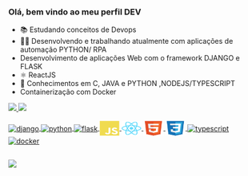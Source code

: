 ### Olá, bem vindo ao meu perfil DEV

- 📚 Estudando conceitos de Devops
- 👨‍💻 Desenvolvendo e trabalhando atualmente com aplicações de automação PYTHON/ RPA
- Desenvolvimento de aplicações Web com o framework DJANGO e FLASK
- ⚛️ ReactJS
- 🤖 Conhecimentos em C, JAVA e PYTHON ,NODEJS/TYPESCRIPT
- Containerização com Docker

<div>
  <a href="https://github.com/danielsantana77">
  <img height="180em" src="https://github-readme-stats.vercel.app/api?username=danielsantana77&show_icons=true&theme=highcontrast&include_all_commits=true&count_private=true"/>
  <img height="180em" src="https://github-readme-stats.vercel.app/api/top-langs/?username=danielsantana77&layout=compact&langs_count=7&theme=dark"/>
</div>


  <div style="display: inline_block"><br>
  <img align='center' alt="django" height="40" width="50" src="https://cdn.jsdelivr.net/gh/devicons/devicon/icons/django/django-plain-wordmark.svg" />
  <img align='center' alt="python" height="40" width="40" src= "https://img.icons8.com/color/344/python--v1.png](https://img.icons8.com/fluency/344/python.png">
  <img align='center' alt="flask" height="40" width="50" src="https://cdn.jsdelivr.net/gh/devicons/devicon/icons/flask/flask-original-wordmark.svg" />   
  <img align="center" alt="Rafa-Js" height="30" width="40" src="https://raw.githubusercontent.com/devicons/devicon/master/icons/javascript/javascript-plain.svg">  
  <img align="center" alt="Rafa-React" height="30" width="40" src="https://raw.githubusercontent.com/devicons/devicon/master/icons/react/react-original.svg">
  <img align="center" alt="Rafa-HTML" height="30" width="40" src="https://raw.githubusercontent.com/devicons/devicon/master/icons/html5/html5-original.svg">
  <img align="center" alt="Rafa-CSS" height="30" width="40" src="https://raw.githubusercontent.com/devicons/devicon/master/icons/css3/css3-original.svg">
   <img align='center' alt="typescript" height="40" width="40" src= "https://img.icons8.com/color/344/typescript.png">
   <img align='center' alt="docker" height="40" width="40"  src="https://cdn.jsdelivr.net/gh/devicons/devicon/icons/docker/docker-plain-wordmark.svg" />
          

  
</div>
  
 ##
  <div>

  <a href="https://www.linkedin.com/in/danieldeoliv/" target="_blank"><img src="https://img.shields.io/badge/-LinkedIn-%230077B5?style=for-the-badge&logo=linkedin&logoColor=white" target="_blank"></a>  
  

  
  </div>
  

